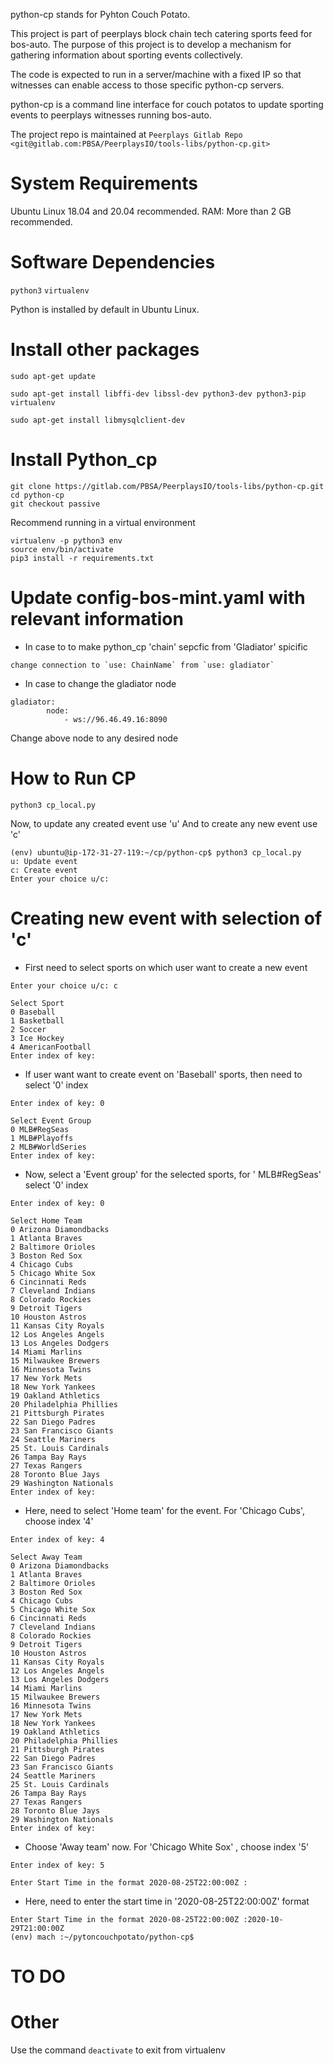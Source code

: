 python-cp stands for Pyhton Couch Potato.

This project is part of peerplays block chain tech catering sports feed for bos-auto. 
The purpose of this project is to develop a mechanism for gathering information about sporting events collectively.

The code is expected to run in a server/machine with a fixed IP so that witnesses can enable access to those specific python-cp servers.

python-cp is a command line interface for couch potatos to update sporting events to peerplays witnesses running bos-auto.

The project repo is maintained at `Peerplays Gitlab Repo <git@gitlab.com:PBSA/PeerplaysIO/tools-libs/python-cp.git>`

System Requirements
==================
Ubuntu Linux 18.04 and 20.04 recommended.
RAM: More than 2 GB recommended.

Software Dependencies
====================
`python3`
`virtualenv`

Python is installed by default in Ubuntu Linux.

Install other packages
=======================

`sudo apt-get update`

`sudo apt-get install libffi-dev libssl-dev python3-dev python3-pip virtualenv`

`sudo apt-get install libmysqlclient-dev`

Install Python_cp
=======
```
git clone https://gitlab.com/PBSA/PeerplaysIO/tools-libs/python-cp.git
cd python-cp
git checkout passive
```

Recommend running in a virtual environment

```
virtualenv -p python3 env
source env/bin/activate
pip3 install -r requirements.txt
```

Update config-bos-mint.yaml with relevant information
=====================================================
- In case to to make python_cp 'chain' sepcfic from 'Gladiator' spicific
```
change connection to `use: ChainName` from `use: gladiator`
```

- In case to change the gladiator node

```
gladiator:
        node:
            - ws://96.46.49.16:8090
```
Change above node to any desired node



How to Run CP
==========
```
python3 cp_local.py
```
Now, to update any created event use 'u' And 
to create any new event use 'c'

```
(env) ubuntu@ip-172-31-27-119:~/cp/python-cp$ python3 cp_local.py
u: Update event
c: Create event
Enter your choice u/c:

```

Creating new event with selection of 'c'
=======================================

- First need to select sports on which user want to create a new event

```
Enter your choice u/c: c

Select Sport
0 Baseball
1 Basketball
2 Soccer
3 Ice Hockey
4 AmericanFootball
Enter index of key:
```

- If user want want to create event on 'Baseball' sports, then need to select '0' index

```
Enter index of key: 0

Select Event Group
0 MLB#RegSeas
1 MLB#Playoffs
2 MLB#WorldSeries
Enter index of key:
```
- Now, select a 'Event group' for the selected sports, for ' MLB#RegSeas' select '0' index

```
Enter index of key: 0

Select Home Team
0 Arizona Diamondbacks
1 Atlanta Braves
2 Baltimore Orioles
3 Boston Red Sox
4 Chicago Cubs
5 Chicago White Sox
6 Cincinnati Reds
7 Cleveland Indians
8 Colorado Rockies
9 Detroit Tigers
10 Houston Astros
11 Kansas City Royals
12 Los Angeles Angels
13 Los Angeles Dodgers
14 Miami Marlins
15 Milwaukee Brewers
16 Minnesota Twins
17 New York Mets
18 New York Yankees
19 Oakland Athletics
20 Philadelphia Phillies
21 Pittsburgh Pirates
22 San Diego Padres
23 San Francisco Giants
24 Seattle Mariners
25 St. Louis Cardinals
26 Tampa Bay Rays
27 Texas Rangers
28 Toronto Blue Jays
29 Washington Nationals
Enter index of key:
```
- Here, need to select 'Home team' for the event. For 'Chicago Cubs', choose index '4'

```
Enter index of key: 4

Select Away Team
0 Arizona Diamondbacks
1 Atlanta Braves
2 Baltimore Orioles
3 Boston Red Sox
4 Chicago Cubs
5 Chicago White Sox
6 Cincinnati Reds
7 Cleveland Indians
8 Colorado Rockies
9 Detroit Tigers
10 Houston Astros
11 Kansas City Royals
12 Los Angeles Angels
13 Los Angeles Dodgers
14 Miami Marlins
15 Milwaukee Brewers
16 Minnesota Twins
17 New York Mets
18 New York Yankees
19 Oakland Athletics
20 Philadelphia Phillies
21 Pittsburgh Pirates
22 San Diego Padres
23 San Francisco Giants
24 Seattle Mariners
25 St. Louis Cardinals
26 Tampa Bay Rays
27 Texas Rangers
28 Toronto Blue Jays
29 Washington Nationals
Enter index of key:
```

- Choose 'Away team' now. For 'Chicago White Sox' , choose index '5'

```
Enter index of key: 5

Enter Start Time in the format 2020-08-25T22:00:00Z :
```

- Here, need to enter the start time in '2020-08-25T22:00:00Z' format
```
Enter Start Time in the format 2020-08-25T22:00:00Z :2020-10-29T21:00:00Z
(env) mach :~/pytoncouchpotato/python-cp$
```



TO DO
=====


Other
=====
Use the command `deactivate` to exit from virtualenv
